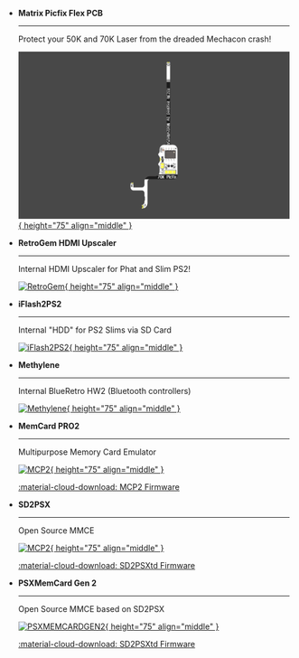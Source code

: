 <div class="grid cards" markdown>

-   __Matrix Picfix Flex PCB__

    ---

    Protect your 50K and 70K Laser from the dreaded Mechacon crash!

    [![Matrix PicFix](assets/picfix/SCPH-700XX/PicFix_V5_Thin.png){ height="75" align="middle" }](picfix.md)


-   __RetroGem HDMI Upscaler__

    ---

    Internal HDMI Upscaler for Phat and Slim PS2!

    [![RetroGem](https://static.wixstatic.com/media/eead71_9cf7b186f624440c9f5fe2e4509068c8~mv2.jpg/v1/fill/w_941,h_551,al_c,q_85,usm_0.66_1.00_0.01,enc_avif,quality_auto/eead71_9cf7b186f624440c9f5fe2e4509068c8~mv2.jpg){ height="75" align="middle" }](https://www.pixelfx.co/hdmi-retro-gem)


-   __iFlash2PS2__

    ---

    Internal "HDD" for PS2 Slims via SD Card

    [![iFlash2PS2](https://i0.wp.com/arthrimus.com/wp-content/uploads/2024/05/Installation.jpg?fit=1920%2C1920&ssl=1){ height="75" align="middle" }](https://arthrimus.com/product/iflash2ps2-flex-kit/)


-   __Methylene__

    ---

    Internal BlueRetro HW2 (Bluetooth controllers)

    [![Methylene](https://gusse.in/uploads/2023/08/image.png){ height="75" align="middle" }](https://gusse.in/shop/)


-   __MemCard PRO2__

    ---

    Multipurpose Memory Card Emulator

    [![MCP2](https://cdn11.bigcommerce.com/s-l8hbi0olq7/images/stencil/1280x1280/products/474/2111/iso-console__25786.1699006494.jpg){ height="75" align="middle" }](https://8bitmods.com/memcard-pro2-for-ps2-and-ps1-charcoal-black/)

    [:material-cloud-download: MCP2 Firmware](https://install.appcenter.ms/orgs/beta-ucu9/apps/memcard-pro2/distribution_groups/public)


-   __SD2PSX__

    ---

    Open Source MMCE

    [![MCP2](https://sd2psx.net/assets/images/sd2psx.jpg){ height="75" align="middle" }](https://sd2psx.net/)

    [:material-cloud-download: SD2PSXtd Firmware](https://sd2psxtd.github.io/)


-   __PSXMemCard Gen 2__

    ---

    Open Source MMCE based on SD2PSX

    [![PSXMEMCARDGEN2](https://www.bitfunx.com/wp-content/uploads/2024/12/PsxMemCard-Gen2-1.jpg){ height="75" align="middle" }](https://www.bitfunx.com/product/psxmemcard-gen2-memory-card-for-playstation1-ps-one-playstation2-game-consoles/)

    [:material-cloud-download: SD2PSXtd Firmware](https://sd2psxtd.github.io/download)


</div>